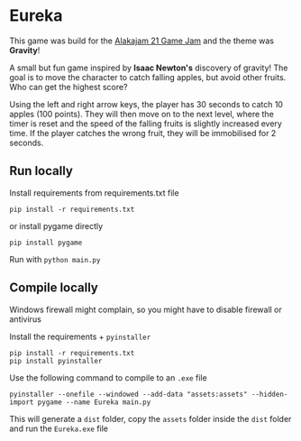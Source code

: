 # Eureka

This game was build for the [Alakajam 21 Game Jam](https://alakajam.com/21st-alakajam/1595/eureka/) and the theme was **Gravity**!

A small but fun game inspired by **Isaac Newton's** discovery of gravity! The goal is to move the character to catch falling apples, but avoid other fruits. Who can get the highest score?

Using the left and right arrow keys, the player has 30 seconds to catch 10 apples (100 points). They will then move on to the next level, where the timer is reset and the speed of the falling fruits is slightly increased every time. If the player catches the wrong fruit, they will be immobilised for 2 seconds.


## Run locally
Install requirements from requirements.txt file
```
pip install -r requirements.txt
```

or install pygame directly
```
pip install pygame
```

Run with `python main.py`

## Compile locally
Windows firewall might complain, so you might have to disable firewall or antivirus

Install the requirements + `pyinstaller`
```
pip install -r requirements.txt
pip install pyinstaller
```

Use the following command to compile to an `.exe` file
```
pyinstaller --onefile --windowed --add-data "assets:assets" --hidden-import pygame --name Eureka main.py
```

This will generate a `dist` folder, copy the `assets` folder inside the `dist` folder and run the `Eureka.exe` file